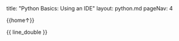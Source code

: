 <frontmatter>
title: "Python Basics: Using an IDE"
layout: python.md
pageNav: 4
</frontmatter>

<div class="website-content" id="main">
<div id="toc">

{{home↑}}
  
</div>
<div id="main">

<include src="../ide/text.md" />{{ line_double }}

</div>
</div>